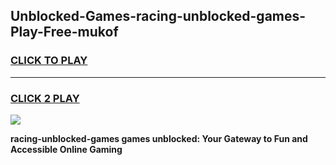 
## Unblocked-Games-racing-unblocked-games-Play-Free-mukof
<h3>
<a href="https://premium76.site?title=racing-unblocked-games&ref=20A">CLICK TO PLAY</a></h3>
<hr>

<h3>
<a href="https://premium76.site?title=racing-unblocked-games&ref=20A">CLICK 2 PLAY</a>
  
</h3>

<a href="https://premium76.site?title=racing-unblocked-games&ref=20A"><img src="https://clearcache.store/games.png"></a>


**racing-unblocked-games games unblocked: Your Gateway to Fun and Accessible Online Gaming**
